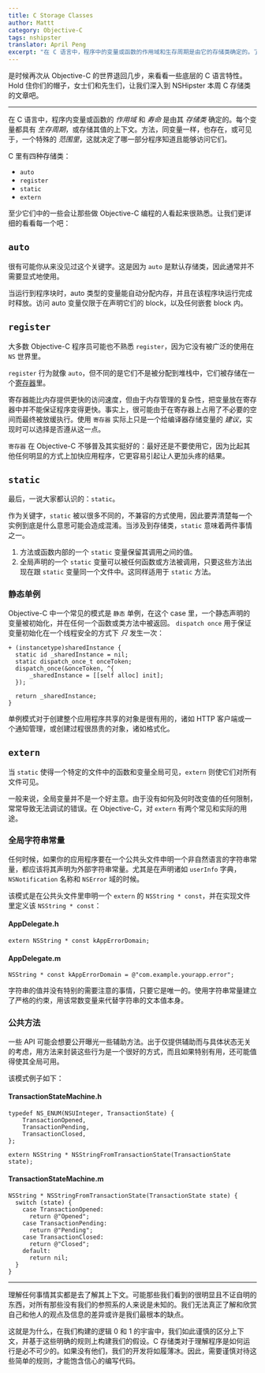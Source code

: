 ```yaml
---
title: C Storage Classes
author: Mattt
category: Objective-C
tags: nshipster
translator: April Peng
excerpt: "在 C 语言中，程序中的变量或函数的作用域和生存周期是由它的存储类确定的。了解这些存储类能帮助我们解密整个 Objective-C 中都常见的术语"
---
```


是时候再次从 Objective-C 的世界退回几步，来看看一些底层的 C 语言特性。Hold 住你们的帽子，女士们和先生们，让我们深入到 NSHipster 本周 C 存储类的文章吧。

---

在 C 语言中，程序内变量或函数的 _作用域_ 和 _寿命_ 是由其 _存储类_ 确定的。每个变量都具有 _生存周期_，或存储其值的上下文。方法，同变量一样，也存在，或可见于，一个特殊的 _范围里_，这就决定了哪一部分程序知道且能够访问它们。

C 里有四种存储类：

- `auto`
- `register`
- `static`
- `extern`

至少它们中的一些会让那些做 Objective-C 编程的人看起来很熟悉。让我们更详细的看看每一个吧：

## `auto`

很有可能你从来没见过这个关键字。这是因为 `auto` 是默认存储类，因此通常并不需要显式地使用。

当运行到程序块时，auto 类型的变量能自动分配内存，并且在该程序块运行完成时释放。访问 auto 变量仅限于在声明它们的 block，以及任何嵌套 block 内。

## `register`

大多数 Objective-C 程序员可能也不熟悉 `register`，因为它没有被广泛的使用在 `NS` 世界里。

`register` 行为就像 `auto`，但不同的是它们不是被分配到堆栈中，它们被存储在一个[寄存器](https://zh.wikipedia.org/wiki/%E5%AF%84%E5%AD%98%E5%99%A8)里。

寄存器能比内存提供更快的访问速度，但由于内存管理的复杂性，把变量放在寄存器中并不能保证程序变得更快。事实上，很可能由于在寄存器上占用了不必要的空间而最终被放缓执行。使用 `寄存器` 实际上只是一个给编译器存储变量的 _建议_，实现时可以选择是否遵从这一点。

`寄存器` 在 Objective-C 不够普及其实挺好的：最好还是不要使用它，因为比起其他任何明显的方式上加快应用程序，它更容易引起让人更加头疼的结果。

## `static`

最后，一说大家都认识的：`static`。

作为关键字，`static` 被以很多不同的，不兼容的方式使用，因此要弄清楚每一个实例到底是什么意思可能会造成混淆。当涉及到存储类，`static` 意味着两件事情之一。

1. 方法或函数内部的一个 `static` 变量保留其调用之间的值。
2. 全局声明的一个 `static` 变量可以被任何函数或方法被调用，只要这些方法出现在跟 `static` 变量同一个文件中。这同样适用于 `static` 方法。

### 静态单例

Objective-C 中一个常见的模式是 `静态` 单例，在这个 case 里，一个静态声明的变量被初始化，并在任何一个函数或类方法中被返回。 `dispatch once` 用于保证变量初始化在一个线程安全的方式下 _只_ 发生一次：

~~~{objective-c}
+ (instancetype)sharedInstance {
  static id _sharedInstance = nil;
  static dispatch_once_t onceToken;
  dispatch_once(&onceToken, ^{
      _sharedInstance = [[self alloc] init];
  });

  return _sharedInstance;
}
~~~

单例模式对于创建整个应用程序共享的对象是很有用的，诸如 HTTP 客户端或一个通知管理，或创建过程很昂贵的对象，诸如格式化。

## `extern`

当 `static` 使得一个特定的文件中的函数和变量全局可见，`extern` 则使它们对所有文件可见。

一般来说，全局变量并不是一个好主意。由于没有如何及何时改变值的任何限制，常常导致无法调试的错误。在 Objective-C，对 `extern` 有两个常见和实际的用途。

### 全局字符串常量

任何时候，如果你的应用程序要在一个公共头文件申明一个非自然语言的字符串常量，都应该将其声明为外部字符串常量。尤其是在声明诸如 `userInfo` 字典，`NSNotification` 名称和 `NSError` 域的时候。

该模式是在公共头文件里申明一个 `extern` 的 `NSString * const`，并在实现文件里定义该 `NSString * const`：

#### AppDelegate.h

~~~{objective-c}
extern NSString * const kAppErrorDomain;
~~~

#### AppDelegate.m

~~~{objective-c}
NSString * const kAppErrorDomain = @"com.example.yourapp.error";
~~~

字符串的值并没有特别的需要注意的事情，只要它是唯一的。使用字符串常量建立了严格的约束，用该常数变量来代替字符串的文本值本身。

### 公共方法

一些 API 可能会想要公开曝光一些辅助方法。出于仅提供辅助而与具体状态无关的考虑，用方法来封装这些行为是一个很好的方式，而且如果特别有用，还可能值得使其全局可用。

该模式例子如下：

#### TransactionStateMachine.h

~~~{objective-c}
typedef NS_ENUM(NSUInteger, TransactionState) {
    TransactionOpened,
    TransactionPending,
    TransactionClosed,
};

extern NSString * NSStringFromTransactionState(TransactionState state);
~~~

#### TransactionStateMachine.m

~~~{objective-c}
NSString * NSStringFromTransactionState(TransactionState state) {
  switch (state) {
    case TransactionOpened:
      return @"Opened";
    case TransactionPending:
      return @"Pending";
    case TransactionClosed:
      return @"Closed";
    default:
      return nil;
  }
}
~~~

---

理解任何事情其实都是去了解其上下文。可能那些我们看到的很明显且不证自明的东西，对所有那些没有我们的参照系的人来说是未知的。我们无法真正了解和欣赏自己和他人的观点及信息的差异或许是我们最根本的缺点。

这就是为什么，在我们构建的逻辑 0 和 1 的宇宙中，我们如此谨慎的区分上下文，并基于这些明确的规则上构建我们的假设。C 存储类对于理解程序是如何运行是必不可少的。如果没有他们，我们的开发将如履薄冰。因此，需要谨慎对待这些简单的规则，才能饱含信心的编写代码。
